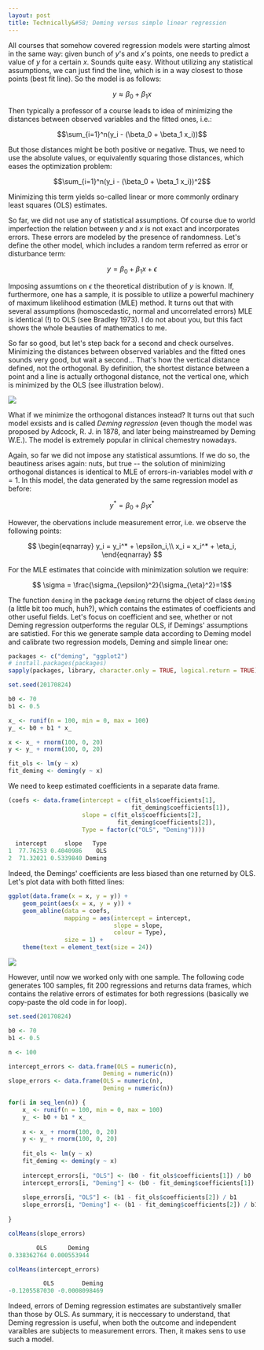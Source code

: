 ```yaml
---
layout: post
title: Technically&#58; Deming versus simple linear regression
---
```


All courses that somehow covered regression models were starting almost in the same way: given bunch of $y$'s and $x$'s points, one needs to predict a value of $y$ for a certain $x$. Sounds quite easy. Without utilizing any statistical assumptions, we can just find the line, which is in a way closest to those points (best fit line). So the model is as follows:

$$y \approx \beta_0 + \beta_1 x$$

Then typically a professor of a course leads to idea of minimizing the distances between observed variables and the fitted ones, i.e.:

$$\sum_{i=1}^n(y_i - (\beta_0 + \beta_1 x_i))$$

But those distances might be both positive or negative. Thus, we need to use the absolute values, or equivalently squaring those distances, which eases the optimization problem:

$$\sum_{i=1}^n(y_i - (\beta_0 + \beta_1 x_i))^2$$

Minimizing this term yields so-called linear or more commonly ordinary least squares (OLS) estimates.

So far, we did not use any of statistical assumptions. Of course due to world imperfection the relation between $y$ and $x$ is not exact and incorporates errors. These errors are modeled by the presence of randomness. Let's define the other model, which includes a random term referred as error or disturbance term: 

$$y = \beta_0 + \beta_1 x + \epsilon$$

Imposing assumtions on $\epsilon$ the theoretical distribution of $y$ is known. If, furthermore, one has a sample, it is possible to utilize a powerful machinery of maximum likelihood estimation (MLE) method. It turns out that with several assumptions (homoscedastic, normal and uncorrelated errors) MLE is identical (!) to OLS (see Bradley 1973). I do not about you, but this fact shows the whole beauties of mathematics to me.

So far so good, but let's step back for a second and check ourselves. Minimizing the distances between observed variables and the fitted ones sounds very good, but wait a second... That's how the vertical distance defined, not the orthogonal. By definition, the shortest distance between a point and a line is actually orthogonal distance, not the vertical one, which is minimized by the OLS (see illustration below).

![](https://irudnyts.github.io/images/v_vs_o.png)

What if we minimize the orthogonal distances instead? It turns out that such model exsists and is called *Deming regression* (even though the model was proposed by Adcock, R. J. in 1878, and later being mainstreamed by Deming W.E.). The model is extremely popular in clinical chemestry nowadays.

Again, so far we did not impose any statistical assumtions. If we do so, the beautiness arises again: nuts, but true -- the solution of minimizing orthogonal distances is identical to MLE of errors-in-variables model with $\sigma = 1$. In this model, the data generated by the same regression model as before: 

$$y^* = \beta_0 + \beta_1 x^*$$

However, the obervations include measurement error, i.e. we observe the following points:

$$
\begin{eqnarray}
y_i = y_i^* + \epsilon_i,\\
x_i = x_i^* + \eta_i,
\end{eqnarray}
$$

For the MLE estimates that coincide with minimization solution we require: 

$$ \sigma = \frac{\sigma_{\epsilon}^2}{\sigma_{\eta}^2}=1$$

The function `deming` in the package `deming` returns the object of class `deming` (a little bit too much, huh?), which contains the estimates of coefficients and other useful fields. Let's focus on coefficient and see, whether or not Deming regression outperforms the regular OLS, if Demings' assumptions are satistied. For this we generate sample data according to Deming model and calibrate two regression models, Deming and simple linear one:

```r
packages <- c("deming", "ggplot2")
# install.packages(packages)
sapply(packages, library, character.only = TRUE, logical.return = TRUE)

set.seed(20170824)

b0 <- 70
b1 <- 0.5

x_ <- runif(n = 100, min = 0, max = 100)
y_ <- b0 + b1 * x_

x <- x_ + rnorm(100, 0, 20)
y <- y_ + rnorm(100, 0, 20)

fit_ols <- lm(y ~ x)
fit_deming <- deming(y ~ x)
```
We need to keep estimated coefficients in a separate data frame.

```r
(coefs <- data.frame(intercept = c(fit_ols$coefficients[1], 
                                   fit_deming$coefficients[1]),
                     slope = c(fit_ols$coefficients[2],
                               fit_deming$coefficients[2]),
                     Type = factor(c("OLS", "Deming"))))
```
```r
  intercept     slope   Type
1  77.76253 0.4040986    OLS
2  71.32021 0.5339840 Deming
```

Indeed, the Demings' coefficients are less biased than one returned by OLS. Let's plot data with both fitted lines:

```r
ggplot(data.frame(x = x, y = y)) + 
    geom_point(aes(x = x, y = y)) + 
    geom_abline(data = coefs,
                mapping = aes(intercept = intercept,
                              slope = slope, 
                              colour = Type),
                size = 1) + 
    theme(text = element_text(size = 24))
```

![](https://irudnyts.github.io/images/ols_vs_deming.png)

However, until now we worked only with one sample. The following code generates $100$ samples, fit $200$ regressions and returns data frames, which contains the relative errors of estimates for both regressions (basically we copy-paste the old code in for loop).

```r
set.seed(20170824)

b0 <- 70
b1 <- 0.5

n <- 100

intercept_errors <- data.frame(OLS = numeric(n),
                           Deming = numeric(n))
slope_errors <- data.frame(OLS = numeric(n),
                           Deming = numeric(n))

for(i in seq_len(n)) {
    x_ <- runif(n = 100, min = 0, max = 100)
    y_ <- b0 + b1 * x_
    
    x <- x_ + rnorm(100, 0, 20)
    y <- y_ + rnorm(100, 0, 20)
    
    fit_ols <- lm(y ~ x)
    fit_deming <- deming(y ~ x)
    
    intercept_errors[i, "OLS"] <- (b0 - fit_ols$coefficients[1]) / b0
    intercept_errors[i, "Deming"] <- (b0 - fit_deming$coefficients[1]) / b0
    
    slope_errors[i, "OLS"] <- (b1 - fit_ols$coefficients[2]) / b1
    slope_errors[i, "Deming"] <- (b1 - fit_deming$coefficients[2]) / b1
    
}

colMeans(slope_errors)
```

```r
        OLS      Deming 
0.338362764 0.000553944 
```

```r
colMeans(intercept_errors)
```

```r
          OLS        Deming 
-0.1205587030 -0.0008098469
```

Indeed, errors of Deming regression estimates are substantively smaller than those by OLS. As summary, it is neccessary to understand, that Deming regression is useful, when both the outcome and independent varaibles are subjects to measurement errors. Then, it makes sens to use such a model.
